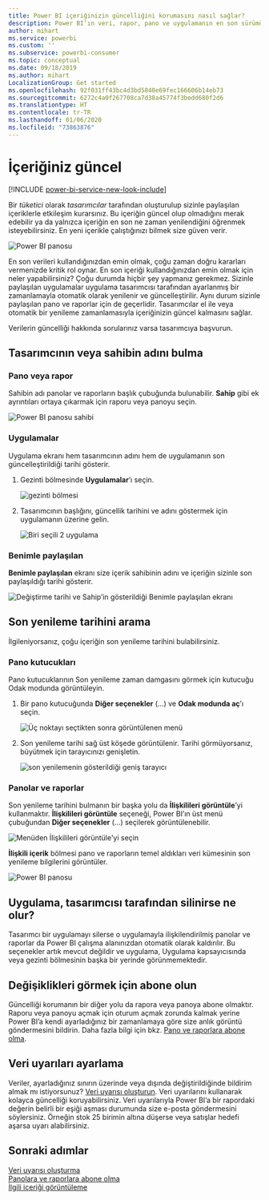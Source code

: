 ```yaml
---
title: Power BI içeriğinizin güncelliğini korumasını nasıl sağlar?
description: Power BI’ın veri, rapor, pano ve uygulamanın en son sürümüyle çalışmanızı nasıl sağladığını öğrenin.
author: mihart
ms.service: powerbi
ms.custom: ''
ms.subservice: powerbi-consumer
ms.topic: conceptual
ms.date: 09/18/2019
ms.author: mihart
LocalizationGroup: Get started
ms.openlocfilehash: 92f031ff43bc4d3bd5840e69fec166606b14eb73
ms.sourcegitcommit: 6272c4a0f267708ca7d38a45774f3bedd680f2d6
ms.translationtype: HT
ms.contentlocale: tr-TR
ms.lasthandoff: 01/06/2020
ms.locfileid: "73863876"
---
```

# <a name="your-content-is-up-to-date"></a>İçeriğiniz güncel

[!INCLUDE [power-bi-service-new-look-include](../includes/power-bi-service-new-look-include.md)]

Bir *tüketici* olarak *tasarımcılar* tarafından oluşturulup sizinle paylaşılan içeriklerle etkileşim kurarsınız. Bu içeriğin güncel olup olmadığını merak edebilir ya da yalnızca içeriğin en son ne zaman yenilendiğini öğrenmek isteyebilirsiniz. En yeni içerikle çalıştığınızı bilmek size güven verir.  
 
![Power BI panosu](media/end-user-fresh/power-bi-dashboards.png)


En son verileri kullandığınızdan emin olmak, çoğu zaman doğru kararları vermenizde kritik rol oynar. En son içeriği kullandığınızdan emin olmak için neler yapabilirsiniz? Çoğu durumda hiçbir şey yapmanız gerekmez. Sizinle paylaşılan uygulamalar uygulama tasarımcısı tarafından ayarlanmış bir zamanlamayla otomatik olarak yenilenir ve güncelleştirilir. Aynı durum sizinle paylaşılan pano ve raporlar için de geçerlidir. Tasarımcılar el ile veya otomatik bir yenileme zamanlamasıyla içeriğinizin güncel kalmasını sağlar.  

Verilerin güncelliği hakkında sorularınız varsa tasarımcıya başvurun.

## <a name="how-to-locate-the-name-of-the-designer-or-owner"></a>Tasarımcının veya sahibin adını bulma

### <a name="dashboard-or-report"></a>Pano veya rapor

Sahibin adı panolar ve raporların başlık çubuğunda bulunabilir. **Sahip** gibi ek ayrıntıları ortaya çıkarmak için raporu veya panoyu seçin.

![Power BI panosu sahibi](media/end-user-fresh/power-bi-owner.png)


### <a name="apps"></a>Uygulamalar

Uygulama ekranı hem tasarımcının adını hem de uygulamanın son güncelleştirildiği tarihi gösterir.  

1. Gezinti bölmesinde **Uygulamalar**’ı seçin.

    ![gezinti bölmesi](media/end-user-fresh/power-bi-nav-app.png)



2. Tasarımcının başlığını, güncellik tarihini ve adını göstermek için uygulamanın üzerine gelin. 

    ![Biri seçili 2 uygulama](media/end-user-fresh/power-bi-app.png)


### <a name="shared-with-me"></a>Benimle paylaşılan
**Benimle paylaşılan** ekranı size içerik sahibinin adını ve içeriğin sizinle son paylaşıldığı tarihi gösterir.

![Değiştirme tarihi ve Sahip’in gösterildiği Benimle paylaşılan ekranı](media/end-user-fresh/power-bi-share.png) 


## <a name="how-to-look-up-the-last-refresh-date"></a>Son yenileme tarihini arama
İlgileniyorsanız, çoğu içeriğin son yenileme tarihini bulabilirsiniz. 

### <a name="dashboard-tiles"></a>Pano kutucukları
Pano kutucuklarının Son yenileme zaman damgasını görmek için kutucuğu Odak modunda görüntüleyin.

1. Bir pano kutucuğunda **Diğer seçenekler** (...) ve **Odak modunda aç**’ı seçin.

    ![Üç noktayı seçtikten sonra görüntülenen menü](media/end-user-fresh/power-bi-focus-mode.png)

2. Son yenileme tarihi sağ üst köşede görüntülenir. Tarihi görmüyorsanız, büyütmek için tarayıcınızı genişletin. 

    ![son yenilemenin gösterildiği geniş tarayıcı](media/end-user-fresh/power-bi-last-refresh2.png)

### <a name="dashboards-and-reports"></a>Panolar ve raporlar
Son yenileme tarihini bulmanın bir başka yolu da **İlişkilileri görüntüle**’yi kullanmaktır.  **İlişkilileri görüntüle** seçeneği, Power BI’ın üst menü çubuğundan **Diğer seçenekler** (...) seçilerek görüntülenebilir.

![Menüden İlişkilileri görüntüle'yi seçin](media/end-user-fresh/power-bi-view-related-dropdown.png)

**İlişkili içerik** bölmesi pano ve raporların temel aldıkları veri kümesinin son yenileme bilgilerini görüntüler.

![Power BI panosu](media/end-user-fresh/power-bi-refresh.png)

## <a name="what-happens-if-an-app-is-deleted-by-the-designer"></a>Uygulama, tasarımcısı tarafından silinirse ne olur?

Tasarımcı bir uygulamayı silerse o uygulamayla ilişkilendirilmiş panolar ve raporlar da Power BI çalışma alanınızdan otomatik olarak kaldırılır. Bu seçenekler artık mevcut değildir ve uygulama, Uygulama kapsayıcısında veya gezinti bölmesinin başka bir yerinde görünmemektedir.


## <a name="subscribe-to-see-changes"></a>Değişiklikleri görmek için abone olun
Güncelliği korumanın bir diğer yolu da rapora veya panoya abone olmaktır. Raporu veya panoyu açmak için oturum açmak zorunda kalmak yerine Power BI’a kendi ayarladığınız bir zamanlamaya göre size anlık görüntü göndermesini bildirin.  Daha fazla bilgi için bkz. [Pano ve raporlara abone olma](end-user-subscribe.md).

## <a name="set-data-alerts"></a>Veri uyarıları ayarlama
Veriler, ayarladığınız sınırın üzerinde veya dışında değiştirildiğinde bildirim almak mı istiyorsunuz? [Veri uyarısı oluşturun](end-user-alerts.md).  Veri uyarılarını kullanarak kolayca güncelliği koruyabilirsiniz. Veri uyarılarıyla Power BI’a bir rapordaki değerin belirli bir eşiği aşması durumunda size e-posta göndermesini söylersiniz.  Örneğin stok 25 birimin altına düşerse veya satışlar hedefi aşarsa uyarı alabilirsiniz.  

## <a name="next-steps"></a>Sonraki adımlar
[Veri uyarısı oluşturma](end-user-alerts.md)    
[Panolara ve raporlara abone olma](end-user-subscribe.md)    
[İlgili içeriği görüntüleme](end-user-related.md)    
